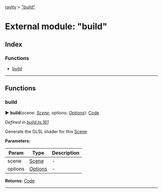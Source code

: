 [rayity](../README.md) > ["build"](../modules/_build_.md)



# External module: "build"

## Index

### Functions

* [build](_build_.md#build)



---
## Functions
<a id="build"></a>

###  build

► **build**(scene: *[Scene](../interfaces/_scene_.scene.md)*, options: *[Options](../interfaces/_options_.options.md)*): [Code](_expression_.md#code)




*Defined in [build.ts:161](https://github.com/gribbet/rayity/blob/340dc71/src/build.ts#L161)*



Generate the GLSL shader for this [Scene](../interfaces/_scene_.scene.md)


**Parameters:**

| Param | Type | Description |
| ------ | ------ | ------ |
| scene | [Scene](../interfaces/_scene_.scene.md)   |  - |
| options | [Options](../interfaces/_options_.options.md)   |  - |





**Returns:** [Code](_expression_.md#code)





___


